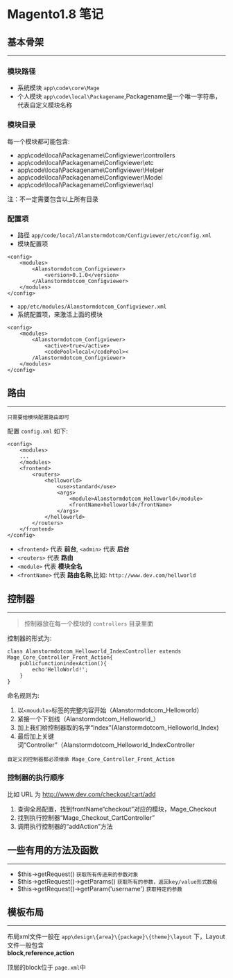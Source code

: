 # Magento1.8 笔记

## 基本骨架
---

### 模块路径
+ 系统模块 `app\code\core\Mage`
+ 个人模块 `app\code\local\Packagename`,Packagename是一个唯一字符串，代表自定义模块名称

### 模块目录
每一个模块都可能包含:		

+ app\code\local\Packagename\Configviewer\controllers
+ app\code\local\Packagename\Configviewer\etc
+ app\code\local\Packagename\Configviewer\Helper
+ app\code\local\Packagename\Configviewer\Model
+ app\code\local\Packagename\Configviewer\sql

注：不一定需要包含以上所有目录

### 配置项		
+ 路径 `app/code/local/Alanstormdotcom/Configviewer/etc/config.xml`
+ 模块配置项

```
<config>	
	<modules>
		<Alanstormdotcom_Configviewer>
			<version>0.1.0</version>
		</Alanstormdotcom_Configviewer>
	</modules>
</config>
```

+ `app/etc/modules/Alanstormdotcom_Configviewer.xml`
+ 系统配置项，来激活上面的模块

```
<config>
	<modules> 
		<Alanstormdotcom_Configviewer> 
			<active>true</active>
			<codePool>local</codePool><
		/Alanstormdotcom_Configviewer>
	</modules>
</config>
```

## 路由
---

`只需要给模块配置路由即可`

配置 `config.xml` 如下:		

```
<config>
	<modules>
	...
	</modules>
	<frontend>
		<routers>
			<helloworld>
				<use>standard</use>
				<args>
					<module>Alanstormdotcom_Helloworld</module>
					<frontName>helloworld</frontName>
				</args>
			</helloworld>
		</routers>
	</frontend>
</config>
```

+ `<frontend>` 代表 **前台**, `<admin>` 代表 **后台**
+ `<routers>` 代表 **路由**
+ `<module>` 代表 **模块全名**
+ `<frontName>` 代表 **路由名称**,比如: `http://www.dev.com/hellworld`

## 控制器
---

> 控制器放在每一个模块的 `controllers` 目录里面

控制器的形式为:		

```
class Alanstormdotcom_Helloworld_IndexController extends Mage_Core_Controller_Front_Action{ 
	publicfunctionindexAction(){ 
		echo'HelloWorld!';
	}
}
```

命名规则为:			

1. 以`<moudule>`标签的完整内容开始（Alanstormdotcom_Helloworld）
2. 紧接一个下划线（Alanstormdotcom_Helloworld_） 
3. 加上我们给控制器取的名字“Index”(Alanstormdotcom_Helloworld_Index) 
4. 最后加上关键词“Controller”（Alanstormdotcom_Helloworld_IndexController

```
自定义的控制器都必须继承 Mage_Core_Controller_Front_Action

```

### 控制器的执行顺序
比如 URL 为 http://www.dev.com/checkout/cart/add

1. 查询全局配置，找到frontName“checkout”对应的模块，Mage_Checkout
2. 找到执行控制器“Mage_Checkout_CartController”
3. 调用执行控制器的“addAction”方法

## 一些有用的方法及函数
---

+ $this->getRequest()	`获取所有传进来的参数对象`
+ $this->getRequest()->getParams() `获取所有的参数，返回key/value形式数组`
+ $this->getRequest()->getParam('username') `获取特定的参数`

## 模板布局
---

布局xml文件一般在 `app\design\{area}\{package}\{theme}\layout` 下，Layout文件一般包含  
 **block**,**reference**,**action**
 
 顶层的block位于 `page.xml`中






